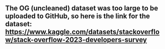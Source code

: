 ## The OG (uncleaned) dataset was too large to be uploaded to GitHub, so here is the link for the dataset: https://www.kaggle.com/datasets/stackoverflow/stack-overflow-2023-developers-survey
